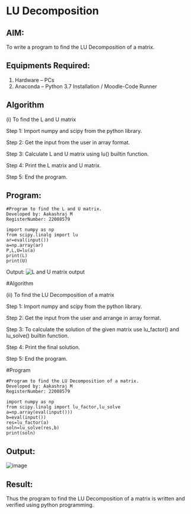 # LU Decomposition 

## AIM:
To write a program to find the LU Decomposition of a matrix.

## Equipments Required:
1. Hardware – PCs
2. Anaconda – Python 3.7 Installation / Moodle-Code Runner

## Algorithm

(i) To find the L and U matrix 

Step 1:
Import numpy and scipy from the python library.

Step 2:
Get the input from the user in array format.

Step 3:
Calculate L and U matrix using lu() builtin function.

Step 4:
Print the L matrix and U matrix.

Step 5:
End the program.

## Program:
```
#Program to find the L and U matrix.
Developed by: Aakashraj M 
RegisterNumber: 22008579 

import numpy as np
from scipy.linalg import lu
ar=eval(input())
a=np.array(ar)
P,L,U=lu(a)
print(L)
print(U)
```

Output:
![L and U matrix output](https://user-images.githubusercontent.com/121117266/212457559-51730331-b9fe-47b0-97b9-53d3da741172.png)


#Algorithm

(ii) To find the LU Decomposition of a matrix

Step 1:
Import numpy and scipy from the python library.

Step 2:
Get the input from the user and arrange in array format.

Step 3:
To calculate the solution of the given matrix use lu_factor() and lu_solve() builtin function.

Step 4:
Print the final solution.

Step 5:
End the program.


#Program
```
#Program to find the LU Decomposition of a matrix.
Developed by: Aakashraj M
RegisterNumber: 22008579

import numpy as np
from scipy.linalg import lu_factor,lu_solve
a=np.array(eval(input()))
b=eval(input())
res=lu_factor(a)
soln=lu_solve(res,b)
print(soln)

```

## Output:
![image](https://user-images.githubusercontent.com/121117266/212457718-a659b7ad-5444-4aa4-a23c-c83808dc2877.png)





## Result:
Thus the program to find the LU Decomposition of a matrix is written and verified using python programming.

